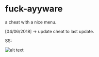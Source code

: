 # fuck-ayyware
a cheat with a nice menu.

[04/06/2018] -> update cheat to last update.

SS: 

![alt text](https://i.imgur.com/VLCDdx5.png)
